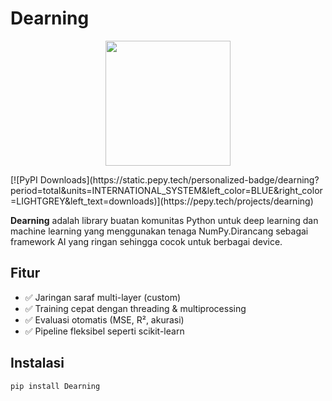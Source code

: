 # Dearning

<p align="center">
  <img src="https://raw.githubusercontent.com/maker-games/Logo-Dearning/main/logo8_27_84623.png" width="200">
</p>
[![PyPI Downloads](https://static.pepy.tech/personalized-badge/dearning?period=total&units=INTERNATIONAL_SYSTEM&left_color=BLUE&right_color=LIGHTGREY&left_text=downloads)](https://pepy.tech/projects/dearning)

**Dearning** adalah library buatan komunitas Python untuk deep learning dan machine learning yang menggunakan tenaga NumPy.Dirancang sebagai framework AI yang ringan sehingga cocok untuk berbagai device.

## Fitur

- ✅ Jaringan saraf multi-layer (custom)
- ✅ Training cepat dengan threading & multiprocessing
- ✅ Evaluasi otomatis (MSE, R², akurasi)
- ✅ Pipeline fleksibel seperti scikit-learn

## Instalasi

```bash
pip install Dearning
